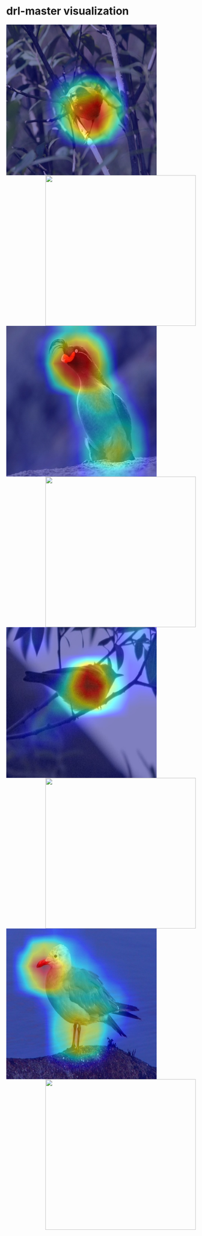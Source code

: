 # drl-master visualization
<center class="half">
    <img src="imgs/image1.jpg" width = "400" height = "400" div align=left /><img src="imgs/image4.gif" width = "400" height = "400" div align=right />
</center>
<img src="imgs/image6.jpg" width = "400" height = "400" div align=left /> <img src="imgs/image3.gif" width = "400" height = "400" div align=right />
<img src="imgs/image8.jpg" width = "400" height = "400" div align=left /> <img src="imgs/image9.gif" width = "400" height = "400" div align=right />
<img src="imgs/image10.jpg" width = "400" height = "400" div align=left /> <img src="imgs/image12.gif" width = "400" height = "400" div align=right />
